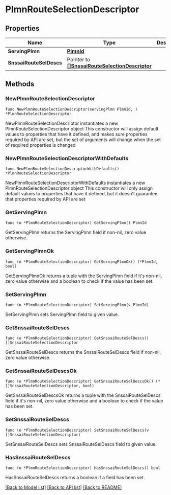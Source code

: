 # PlmnRouteSelectionDescriptor

## Properties

Name | Type | Description | Notes
------------ | ------------- | ------------- | -------------
**ServingPlmn** | [**PlmnId**](PlmnId.md) |  | 
**SnssaiRouteSelDescs** | Pointer to [**[]SnssaiRouteSelectionDescriptor**](SnssaiRouteSelectionDescriptor.md) |  | [optional] 

## Methods

### NewPlmnRouteSelectionDescriptor

`func NewPlmnRouteSelectionDescriptor(servingPlmn PlmnId, ) *PlmnRouteSelectionDescriptor`

NewPlmnRouteSelectionDescriptor instantiates a new PlmnRouteSelectionDescriptor object
This constructor will assign default values to properties that have it defined,
and makes sure properties required by API are set, but the set of arguments
will change when the set of required properties is changed

### NewPlmnRouteSelectionDescriptorWithDefaults

`func NewPlmnRouteSelectionDescriptorWithDefaults() *PlmnRouteSelectionDescriptor`

NewPlmnRouteSelectionDescriptorWithDefaults instantiates a new PlmnRouteSelectionDescriptor object
This constructor will only assign default values to properties that have it defined,
but it doesn't guarantee that properties required by API are set

### GetServingPlmn

`func (o *PlmnRouteSelectionDescriptor) GetServingPlmn() PlmnId`

GetServingPlmn returns the ServingPlmn field if non-nil, zero value otherwise.

### GetServingPlmnOk

`func (o *PlmnRouteSelectionDescriptor) GetServingPlmnOk() (*PlmnId, bool)`

GetServingPlmnOk returns a tuple with the ServingPlmn field if it's non-nil, zero value otherwise
and a boolean to check if the value has been set.

### SetServingPlmn

`func (o *PlmnRouteSelectionDescriptor) SetServingPlmn(v PlmnId)`

SetServingPlmn sets ServingPlmn field to given value.


### GetSnssaiRouteSelDescs

`func (o *PlmnRouteSelectionDescriptor) GetSnssaiRouteSelDescs() []SnssaiRouteSelectionDescriptor`

GetSnssaiRouteSelDescs returns the SnssaiRouteSelDescs field if non-nil, zero value otherwise.

### GetSnssaiRouteSelDescsOk

`func (o *PlmnRouteSelectionDescriptor) GetSnssaiRouteSelDescsOk() (*[]SnssaiRouteSelectionDescriptor, bool)`

GetSnssaiRouteSelDescsOk returns a tuple with the SnssaiRouteSelDescs field if it's non-nil, zero value otherwise
and a boolean to check if the value has been set.

### SetSnssaiRouteSelDescs

`func (o *PlmnRouteSelectionDescriptor) SetSnssaiRouteSelDescs(v []SnssaiRouteSelectionDescriptor)`

SetSnssaiRouteSelDescs sets SnssaiRouteSelDescs field to given value.

### HasSnssaiRouteSelDescs

`func (o *PlmnRouteSelectionDescriptor) HasSnssaiRouteSelDescs() bool`

HasSnssaiRouteSelDescs returns a boolean if a field has been set.


[[Back to Model list]](../README.md#documentation-for-models) [[Back to API list]](../README.md#documentation-for-api-endpoints) [[Back to README]](../README.md)


